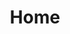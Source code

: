 ---
title: Home
layout: advanced
sections:
  - type: hero_section
    variant: variant-b
    title: A different kind of fish market
    text: |-
      A group of local fisherman, working to deliver sustainable fish to your table. Each fish you buy, helps support fishing regulations and laws, to help sustain a better future for our waters, our food, and our globe.
    actions:
      - label: Get Started
        url: https://www.stackbit.com/
        style: button
  - type: testimonials_section
    variant: variant-a
    testimonials:
      - quote: |-
          “It’s great to see someone taking action while still maintaining a sustainable fish supply to home cooks.”
        name: Isabelle Parks
        title: Head chef at Parks
        imageUrl: images/isabelle-parks.jpg
        imageAltText: Isabelle Parks
  - type: posts_section
    variant: variant-a
    posts:
      - content/pages/blog/sustainability-at-its-purest.md
      - content/pages/blog/as-fresh-as-it-gets.md
      - content/pages/blog/bi-weekly-subscription.md
---